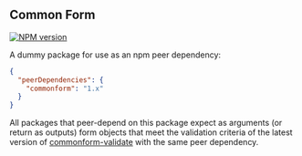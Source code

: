 Common Form
-----------

[![NPM version](https://img.shields.io/npm/v/commonform.svg)](https://www.npmjs.com/package/commonform)

A dummy package for use as an npm peer dependency:

```json
{
  "peerDependencies": {
	"commonform": "1.x"
  }
}
```

All packages that peer-depend on this package expect as arguments (or return as outputs) form objects that meet the validation criteria of the latest version of [commonform-validate](https://npmjs.com/package/commonform-validate) with the same peer dependency.
